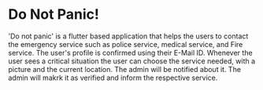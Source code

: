 # Do Not Panic!

 'Do not panic' is a flutter based application that helps the users to contact the emergency service such as police service, medical service, and Fire service. The user's profile is confirmed using their E-Mail ID. Whenever the user sees a critical situation the user can choose the service needed, with a picture and the current location. The admin will be notified about it. The admin will makrk it as verified and inform the respective service.
 
 
